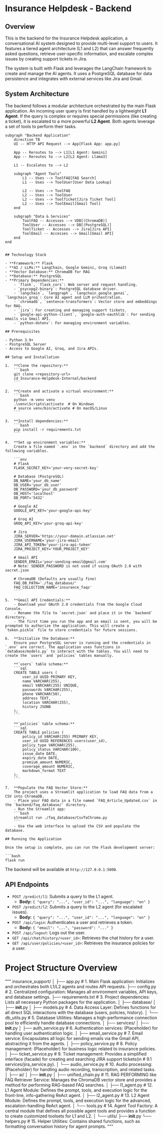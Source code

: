 # Insurance Helpdesk - Backend

## Overview

This is the backend for the Insurance Helpdesk application, a conversational AI system designed to provide multi-level support to users. It features a tiered agent architecture (L1 and L2) that can answer frequently asked questions, retrieve user-specific information, and escalate complex issues by creating support tickets in Jira.

The system is built with Flask and leverages the LangChain framework to create and manage the AI agents. It uses a PostgreSQL database for data persistence and integrates with external services like Jira and Gmail.

## System Architecture

The backend follows a modular architecture orchestrated by the main Flask application. An incoming user query is first handled by a lightweight **L1 Agent**. If the query is complex or requires special permissions (like creating a ticket), it is escalated to a more powerful **L2 Agent**. Both agents leverage a set of tools to perform their tasks.



    subgraph "Backend Application"
        direction TB
        UI -- HTTP API Request --> App[Flask App: app.py]

        App -- Reroutes to --> L1[L1 Agent: Gemini]
        App -- Reroutes to --> L2[L2 Agent: Llama3]

        L1 -- Escalates to --> L2

        subgraph "Agent Tools"
            L1 -- Uses --> ToolFAQ[FAQ Search]
            L1 -- Uses --> ToolUser[User Data Lookup]

            L2 -- Uses --> ToolFAQ
            L2 -- Uses --> ToolUser
            L2 -- Uses --> ToolTicket[Jira Ticket Tool]
            L2 -- Uses --> ToolEmail[Gmail Tool]
        end

        subgraph "Data & Services"
            ToolFAQ -- Accesses --> VDB[(ChromaDB)]
            ToolUser -- Accesses --> DB[(PostgreSQL)]
            ToolTicket -- Accesses --> Jira[Jira API]
            ToolEmail -- Accesses --> Gmail[Gmail API]
        end
    end
```

## Technology Stack

- **Framework:** Flask
- **AI / LLMs:** LangChain, Google Gemini, Groq (Llama3)
- **Vector Database:** ChromaDB for RAG
- **Database:** PostgreSQL
- **Primary Dependencies:**
    - `flask`, `flask_cors`: Web server and request handling.
    - `psycopg2-binary`: PostgreSQL database driver.
    - `langchain`, `langgraph`, `langchain_google_genai`, `langchain_groq`: Core AI agent and LLM orchestration.
    - `chromadb`, `sentence-transformers`: Vector store and embeddings for RAG.
    - `jira`: For creating and managing support tickets.
    - `google-api-python-client`, `google-auth-oauthlib`: For sending emails via Gmail API.
    - `python-dotenv`: For managing environment variables.

## Prerequisites

- Python 3.9+
- PostgreSQL Server
- Access to Google AI, Groq, and Jira APIs.

## Setup and Installation

1.  **Clone the repository:**
    ```bash
    git clone <repository-url>
    cd Insurance-Helpdesk-Internal/backend
    ```

2.  **Create and activate a virtual environment:**
    ```bash
    python -m venv venv
    .\venv\Scripts\activate  # On Windows
    # source venv/bin/activate # On macOS/Linux
    ```

3.  **Install dependencies:**
    ```bash
    pip install -r requirements.txt
    ```

4.  **Set up environment variables:**
    Create a file named `.env` in the `backend` directory and add the following variables.

    ```env
    # Flask
    FLASK_SECRET_KEY='your-very-secret-key'

    # Database (PostgreSQL)
    DB_NAME='your_db_name'
    DB_USER='your_db_user'
    DB_PASSWORD='your_db_password'
    DB_HOST='localhost'
    DB_PORT='5432'

    # Google AI
    GOOGLE_API_KEY='your-google-api-key'

    # Groq AI
    GROQ_API_KEY='your-groq-api-key'

    # Jira
    JIRA_SERVER='https://your-domain.atlassian.net'
    JIRA_USERNAME='your-jira-email'
    JIRA_API_TOKEN='your-jira-api-token'
    JIRA_PROJECT_KEY='YOUR_PROJECT_KEY'

    # Gmail API
    SENDER_EMAIL='your-sending-email@gmail.com'
    # Note: SENDER_PASSWORD is not used if using OAuth 2.0 with secret.json

    # ChromaDB (Defaults are usually fine)
    FAQ_DB_PATH='./faq_database/'
    FAQ_COLLECTION_NAME='insurance_faqs'
    ```

5.  **Gmail API Credentials:**
    - Download your OAuth 2.0 credentials from the Google Cloud Console.
    - Rename the file to `secret.json` and place it in the `backend` directory.
    - The first time you run the app and an email is sent, you will be prompted to authorize the application. This will create a `token.pickle` file to store credentials for future sessions.

6.  **Initialize the Database:**
    Ensure your PostgreSQL server is running and the credentials in `.env` are correct. The application uses functions in `database/models.py` to interact with the tables. You will need to create the `users` and `policies` tables manually.

    **`users` table schema:**
    ```sql
    CREATE TABLE users (
        user_id UUID PRIMARY KEY,
        name VARCHAR(255),
        email VARCHAR(255) UNIQUE,
        passwords VARCHAR(255),
        phone VARCHAR(50),
        address TEXT,
        location VARCHAR(255),
        history JSONB
    );
    ```

    **`policies` table schema:**
    ```sql
    CREATE TABLE policies (
        policy_id VARCHAR(255) PRIMARY KEY,
        user_id UUID REFERENCES users(user_id),
        policy_type VARCHAR(255),
        policy_status VARCHAR(100),
        issue_date DATE,
        expiry_date DATE,
        premium_amount NUMERIC,
        coverage_amount NUMERIC,
        markdown_format TEXT
    );
    ```

7.  **Populate the FAQ Vector Store:**
    The project uses a Streamlit application to load FAQ data from a CSV into ChromaDB.
    - Place your FAQ data in a file named `FAQ_Article_Updated.csv` in the `backend/faq_database/` directory.
    - Run the Streamlit app:
    ```bash
    streamlit run ./faq_database/CsvToChroma.py
    ```
    - Use the web interface to upload the CSV and populate the database.

## Running the Application

Once the setup is complete, you can run the Flask development server:

```bash
flask run
```

The backend will be available at `http://127.0.0.1:5000`.

## API Endpoints

- `POST /predict/l1`: Submits a query to the L1 agent.
  - **Body:** `{ "query": "...", "user_id": "...", "language": "en" }`
- `POST /predict/l2`: Submits a query to the L2 agent (for escalated issues).
  - **Body:** `{ "query": "...", "user_id": "...", "language": "en" }`
- `POST /api/login`: Authenticates a user and retrieves a token.
  - **Body:** `{ "email": "...", "password": "..." }`
- `POST /api/logout`: Logs out the user.
- `GET /api/chat/history/<user_id>`: Retrieves the chat history for a user.
- `GET /api/user/policies/<user_id>`: Retrieves the insurance policies for a user.

# Project Structure Overview
"""
insurance_support/
│
├── app.py                  # 1. Main Flask application: Initializes and orchestrates both L1/L2 agents and routes API requests.
├── config.py               # 2. Centralized configuration: Manages all environment variables, API keys, and database settings.
├── requirements.txt        # 3. Project dependencies: Lists all necessary Python packages for the application.
│
├── database/
│   ├── __init__.py
│   ├── models.py           # 4. Data Access Layer: Defines functions for all direct SQL interactions with the database (users, policies, history).
│   └── db_utils.py         # 5. Database Utilities: Manages a high-performance connection pool to efficiently handle database connections.
│
├── services/
│   ├── __init__.py
│   ├── auth_service.py     # 6. Authentication services: (Placeholder) for handling user authentication logic.
│   ├── email_service.py    # 7. Email service: Encapsulates all logic for sending emails via the Gmail API, abstracting it from the agents.
│   ├── policy_service.py   # 8. Policy management: (Placeholder) for business logic related to insurance policies.
│   ├── ticket_service.py   # 9. Ticket management: Provides a simplified interface (facade) for creating and searching JIRA support tickets(in # 9.1 services/jira_service.py).
│   └── audio_service.py    # 10. Audio processing: (Placeholder) for handling audio recording, transcription, and related tasks.
│
├── ai/
│   ├── __init__.py
│   ├── unified_chain.py    # 11. RAG PERFORMING like FAQ Retriever Service: Manages the ChromaDB vector store and provides a method for performing RAG-based FAQ searches.
│   ├── l1_agent.py         # 12. L1 Agent Module: Defines the prompt, tools, and execution logic for the front-line, info-gathering ReAct agent.
│   ├── l2_agent.py         # 13. L2 Agent Module: Defines the prompt, tools, and execution logic for the advanced, escalation-handling ReAct agent.
│   └── tools.py            # 14. Agent Tool Factory: A central module that defines all possible agent tools and provides a function to create customized toolsets for L1 and L2.
│
└── utils/
    ├── __init__.py
    └── helpers.py          # 15. Helper Utilities: Contains shared functions, such as formatting conversation history for agent prompts.
"""